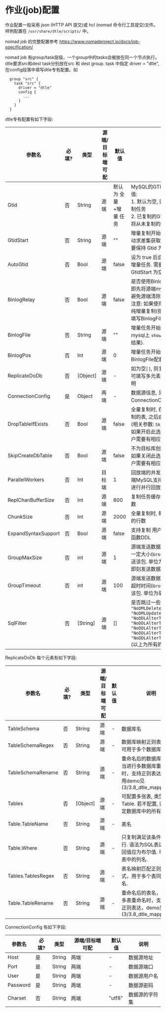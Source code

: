 <!-- -*- truncate-lines: t -*- -->

# 作业(job)配置

作业配置一般采用 json (HTTP API 提交)或 hcl (nomad 命令行工具提交)文件。样例配置在 `/usr/share/dtle/scripts/` 中。

nomad job 的完整配置参考 https://www.nomadproject.io/docs/job-specification/

nomad job 有group/task层级，一个group中的tasks会被放在同一个节点执行。dtle要求src和dest task分别放在src 和 dest group. 
task 中指定 driver = "dtle", 在config段落中填写dtle专有配置。如
```
  group "src" {
    task "src" {
      driver = "dtle"
      config {
        ...
      }
    }
  }
```


dtle专有配置有如下字段:

| 参数名                      | 必填?         | 类型          | 源端/目标端 可配 | 默认值                | 说明                                                                                                                                                                                                                                                            |
| -------------               | ------------- | ------------- | -------------    | -------------         | -------------                                                                                                                                                                                                                                                   |
| Gtid                        | 否            | String        | 源端             | 默认为 全量+增量 任务 | MySQL的GTID集合(区间), 可取值: <br/> 1. 默认为空, 则为 <全量+增量> 复制任务 <br/> 2. 已复制的GTID集合(不是点位), 将从未复制的GTID开始增量复制                                                                                                                   |
| GtidStart                   | 否            | String        | 源端             | ""                    | 增量复制开始的 GTID 点位. (将自动求差集获取上述 GTID 集合.) 需要保持 Gtid 为空                                                                                                                                                                                  |
| AutoGtid                    | 否            | Bool          | 源端             | false                 | 设为 true 后自动从当前 GTID 开始增量任务. 需要保持 Gtid 和 GtidStart 为空.                                                                                                                                                                                      |
| BinlogRelay                 | 否            | Bool          | 源端             | false                 | 是否使用Binlog Relay(中继)机制. 即先将源端mysql binlog读到本地, 避免源端清除binlog导致任务失败. 注意: 如果使用带有BinlogRelay的纯增量复制(指定GTID), 需要同时填写BinlogFile和BinlogPos.                                                                                                                                                                |
| BinlogFile                  | 否            | String        | 源端             | ""                    | 增量任务开始的Binlog文件(即源端mysql上 `show master status` 的结果).                                                                                                                                                                                                        |
| BinlogPos                   | 否            | Int           | 源端             | 0                     | 增量任务开始的Binlog位置, 和BinlogFile配套使用.                                                                                                                                                                                                                    |
| ReplicateDoDb               | 否            | [Object]      | 源端             | -                     | 如为空`[]`, 则复制整个数据库实例. 可填写多元素. 元素内容见下方说明                                                                                                                                                                                              |
| ConnectionConfig            | 是            | Object        | 两端             | -                     | 数据源信息, 见下方 ConnectionConfig 说明                                                                                                                                                                                                                        |
| DropTableIfExists           | 否            | Bool          | 源端             | false                 | 全量复制时, 在目标端删除参与复制的表, 之后由dtle自动创建表结构 (相关参数: `SkipCreateDbTable`). 如果开启此选项, 目标端数据库用户需要有相应表的`DROP`权限.                                                                                                       |
| SkipCreateDbTable           | 否            | Bool          | 源端             | false                 | 不为目标库创建复制库和复制表. 如果关闭此选项, 目标端数据库用户需要有相应表的`CREATE`权限.                                                                                                                                                                       |
| ParallelWorkers             | 否            | Int           | 目标端           | 1                     | 回放端的并发数. 当值大于1, 且源端MySQL支持 [MTS](https://dev.mysql.com/doc/refman/5.7/en/replication-options-slave.html#sysvar_slave_parallel_workers) 时, 目标端会进行并行回放                                                                                 |
| ReplChanBufferSize          | 否            | Int           | 源端             | 600                   | 复制任务缓存的大小, 单位为事务数                                                                                                                                                                                                                                |
| ChunkSize                   | 否            | Int           | 源端             | 2000                  | 全量复制时, 每次读取-传输-写入的行数                                                                                                                                                                                                                            |
| ExpandSyntaxSupport         | 否            | Bool          | 源端             | false                 | 支持复制 用户权限/存储过程DDL/函数DDL                                                                                                                                                                                                                           |
| GroupMaxSize                | 否            | int           | 源端             | 1                     | 源端发送数据时, 等待数据包达到一定大小(`GroupMaxSize`字节)后发送该包. 单位为字节. 默认值1表示即刻发送数据                                                                                                                                                       |
| GroupTimeout                | 否            | int           | 源端             | 100                   | 源端发送数据时, 等待数据包达到超时时间(`GroupTimeout`毫秒)发送该包. 单位为毫秒.                                                                                                                                                                                 |
| SqlFilter                   | 否            | [String]      | 源端             | []                    | 是否跳过一些事件, 如`["NoDML", "NoDMLDelete", "NoDMLInsert", "NoDMLUpdate", "NoDDL", "NoDDLAlterTableAddColumn", "NoDDLAlterTableDropColumn", "NoDDLAlterTableModifyColumn", "NoDDLAlterTableChangeColumn", "NoDDLAlterTableAlterColumn"]` (以上为所有的filter) |


ReplicateDoDb 每个元素有如下字段:

| 参数名          | 必填?         | 类型          | 源端/目标端 可配 | 默认值        | 说明                                                                             |
| -------------   | ------------- | ------------- | -------------    | ------------- | -------------                                                                    |
| TableSchema     | 否            | String        | 源端             | -             | 数据库名  
| TableSchemaRegex | 否           | String        | 源端             | -             | 数据库映射正则表达式，可用于多个数据库重命名 
| TableSchemaRename | 否          | String        | 源端             | -             |重命名后的数据库名称，当进行多数据库重命名时，支持正则表达式，使用demo见 (3/3.8_dtle_mapping.md)
| Tables          | 否            | [Object]      | 源端             | -             | 可配置多张表, 类型为Table. 若不配置, 则复制指定数据库中的所有表                  |
| Table.TableName | 否            | String        | 源端             | -             | 表名                                                                             |
| Table.Where     | 否            | String        | 源端             | -             | 只复制满足该条件的数据行. 语法为SQL表达式, 返回值应为布尔值. 可以引用表中的列名. |
| Tables.TablesRegex| 否            | String        | 源端             | -             | 表名映射匹配正则表达式，用于多个表同时重命名. |
| Table.TableRename     | 否            | String        | 源端             | -             | 重命名后的表名，当进行多表重命名时，支持支持正则表达，demo见(3/3.8_dtle_mapping.md)|


ConnectionConfig 有如下字段:

| 参数名        | 必填?         | 类型          | 源端/目标端 可配 | 默认值        | 说明           |
| ------------- | ------------- | ------------- | -------------    | ------------- | -------------  |
| Host          | 是            | String        | 两端             | -             | 数据源地址     |
| Port          | 是            | String        | 两端             | -             | 数据源端口     |
| User          | 是            | String        | 两端             | -             | 数据源用户名   |
| Password      | 是            | String        | 两端             | -             | 数据源密码     |
| Charset       | 否            | String        | 两端             | "utf8"        | 数据源的字符集 |
